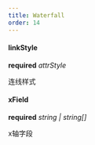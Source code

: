```yaml
---
title: Waterfall
order: 14
---
```


#### linkStyle 

<description>**required** _attrStyle_</description>

连线样式

#### xField 

<description>**required** _string | string[]_</description>

x轴字段
